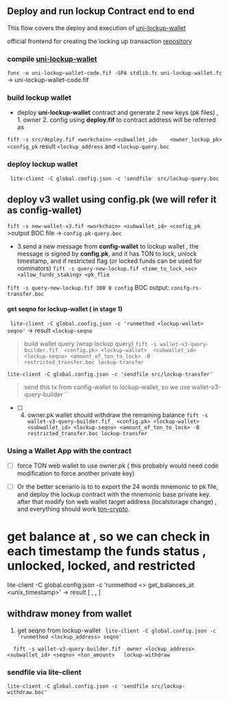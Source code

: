 ## Deploy and run lockup Contract end to end 
This flow covers the deploy and execution of [uni-lockup-wallet](https://github.com/ton-blockchain/lockup-wallet-contract/blob/main/universal/uni-lockup-wallet.fc)

official frontend for creating the locking up transaction  [repository](https://github.com/toncenter/lockup-sender)

### compile [uni-lockup-wallet](https://github.com/ton-blockchain/lockup-wallet-contract/blob/main/universal/uni-lockup-wallet.fc) 
`func -o uni-lockup-wallet-code.fif -SPA stdlib.fc uni-lockup-wallet.fc` -> uni-lockup-wallet-code.fif


### build lockup wallet
- deploy **uni-lockup-wallet** contract  and generate 2 new keys (pk files) , 1. owner 2. config  using **deploy.fif**  to contract address will be referred as **<lockup-wallet>**

`fift -s src/deploy.fif <workchain> <subwallet_id>    <owner_lockup_pk> <config_pk` result `<lockup_address` and `<lockup-query.boc`
### deploy lockup wallet
` lite-client -C global.config.json -c 'sendfile  src/lockup-query.boc`


## deploy v3 wallet using **config.pk** (we will refer it as config-wallet)
`fift -s new-wallet-v3.fif <workchain> <subwallet_id> <config_pk`   >output BOC file -> `config.pk-query.boc`

- 3.send a new message from **config-wallet** to lockup wallet , the message is signed by **config.pk**, and it has TON to lock, unlock timestamp, and if restricted flag (or locked funds can be used for nominators)
`fift -s query-new-lockup.fif <time_to_lock_sec> <allow_funds_staking> <pk_flie`  

`fift -s query-new-lockup.fif 300 0 config` BOC output: `conifg-rs-transfer.boc` 

#### get seqno for lockup-wallet (<lockup-wallet> in stage 1) 
` lite-client -C global.config.json -c 'runmethod <lockup-wallet> seqno'`  -> result `<lockup-seqno`
> build wallet query (wrap lockup query)
`fift -s wallet-v3-query-builder.fif  <config.pk> <lockup-wallet>  <subwallet_id> <lockup-seqno> <amount_of_ton_to_lock> -B restricted_transfer.boc lockup-transfer`

`lite-client -C global.config.json -c 'sendfile src/lockup-transfer'`

> send this tx from config-wallet to lockup-wallet, so we use wallet-v3-query-builder ``  
- [ ] 4. owner.pk wallet should withdraw the remaining balance
`fift -s wallet-v3-query-builder.fif  <config.pk> <lockup-wallet> <subwallet_id> <lockup-seqno> <amount_of_ton_to_lock> -B restricted_transfer.boc lockup-transfer`

### Using a Wallet App with the contract 
- [ ] force TON web wallet to use owner.pk ( this probably would need code modification to force another private key)
- [ ] Or the better scenario is to to export the 24 words mnemonic to pk file, and deploy the lockup contract with the mnemonic base private key. after that modify ton web wallet target address (localstorage change) , and everything should work [ton-crypto](https://github.com/tonwhales/ton-crypto/blob/59b8b9b1a1bce1407c55a38a39115ed7aaaf333b/src/index.ts).


# get balance at , so we can check in each timestamp the funds status , unlocked, locked, and restricted 

lite-client -C global.config.json -c 'runmethod <> get_balances_at <unix_timestamp>' -> result [ <unlocked>, <restricted>, <locked>]


## withdraw money from wallet

1. get seqno from lockup-wallet 
` lite-client -C global.config.json -c 'runmethod <lockup_address> seqno'` <seqno>

`  fift -s wallet-v3-query-builder.fif  owner <lockup_address> <subwallet_id> <seqno> <ton_amount>   lockup-withdraw`
### sendfile via lite-client 
`lite-client -C global.config.json -c 'sendfile src/lockup-withdraw.boc'`



